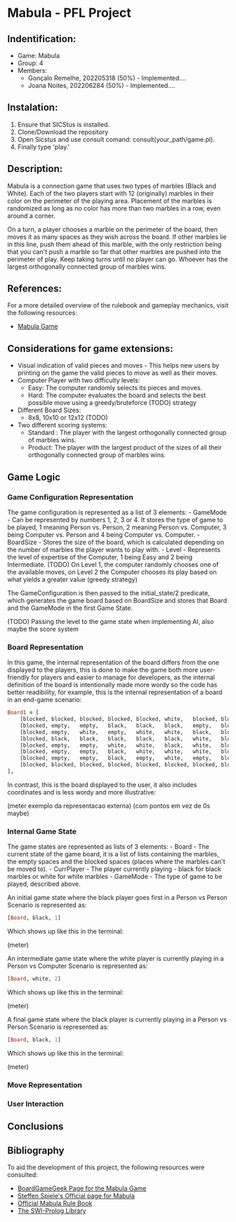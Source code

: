# Mabula - PFL Project

## Indentification:
- Game: Mabula
- Group: 4
- Members:
    - Gonçalo Remelhe, 202205318 (50%) - Implemented....
    - Joana Noites, 202206284 (50%) - Implemented....

## Instalation:
1. Ensure that SICStus is installed.
2. Clone/Download the repository
4. Open Sicstus and use consult comand: consult(your_path/game.pl).
5. Finally type 'play.'

## Description:

Mabula is a connection game that uses two types of marbles (Black and White).
Each of the two players start with 12 (originally) marbles in their color on the perimeter of the playing area. 
Placement of the marbles is randomized as long as no color has more than two marbles in a row, even around a corner.

On a turn, a player chooses a marble on the perimeter of the board, then moves it as many spaces as they wish across the board. 
If other marbles lie in this line, push them ahead of this marble, with the only restriction being that you can't push a marble so far that other marbles are pushed into the perimeter of play. 
Keep taking turns until no player can go. 
Whoever has the largest orthogonally connected group of marbles wins.


## References:

For a more detailed overview of the rulebook and gameplay mechanics, visit the following resources:
- [Mabula Game](https://boardgamegeek.com/boardgame/346743/mabula)

## Considerations for game extensions:

- Visual indication of valid pieces and moves - This helps new users by printing on the game the valid pieces to move as well as their moves.
- Computer Player with two difficulty levels:
    - Easy: The computer randomly selects its pieces and moves.
    - Hard: The computer evaluates the board and selects the best possible move using a greedy/bruteforce (TODO) strategy
- Different Board Sizes:
    - 8x8, 10x10 or 12x12
(TODO)
- Two different scoring systems:
    - Standard : The player with the largest orthogonally connected group of marbles wins.
    - Product: The player with the largest product of the sizes of all their orthogonally connected group of marbles wins.

## Game Logic

### Game Configuration Representation

The game configuration is represented as a list of 3 elements:
    - GameMode - Can be represented by numbers 1, 2, 3 or 4. It stores the type of game to be played, 1 meaning Person vs. Person, 2 meaning Person vs. Computer, 3 being Computer vs. Person and 4 being Computer vs. Computer.
    - BoardSize - Stores the size of the board, which is calculated depending on the number of marbles the player wants to play with.
    - Level - Represents the level of expertise of the Computer, 1 being Easy and 2 being Intermediate. (TODO) On Level 1, the computer randomly chooses one of the available moves, on Level 2 the Computer chooses its play based on what yields a greater value (greedy strategy)

The GameConfiguration is then passed to the initial_state/2 predicate, which generates the game board based on BoardSize and stores that Board and the GameMode in the first Game State.

(TODO)
Passing the level to the game state when implementing AI, also maybe the score system


### Board Representation

In this game, the internal representation of the board differs from the one displayed to the players, this is done to make the game both more user-friendly for players and easier to manage for developers, as the internal definition of the board is intentionally
made more wordy so the code has better readibility, for example, this is the internal representation of a board in an end-game scenario:

```prolog
Board1 = [
    [blocked, blocked, blocked, blocked, blocked, white,   blocked, blocked],
    [blocked, empty,   empty,   black,   black,   black,   empty,   blocked],
    [blocked, empty,   white,   empty,   white,   white,   black,   blocked],
    [blocked, black,   black,   black,   black,   black,   white,   blocked],
    [blocked, empty,   empty,   white,   white,   black,   white,   blocked],
    [blocked, empty,   empty,   black,   white,   white,   white,   blocked],
    [blocked, empty,   empty,   black,   empty,   white,   empty,   blocked],
    [blocked, blocked, blocked, blocked, blocked, blocked, blocked, blocked]
],
```

In contrast, this is the board displayed to the user, it also includes coordinates and is less wordy and more illustrative:


(meter exemplo da representacao externa) (com pontos em vez de 0s maybe)


### Internal Game State

The game states are represented as lists of 3 elements:
    - Board - The current state of the game board, it is a list of lists containing the marbles, the empty spaces and the blocked spaces (places where the marbles can't be moved to).
    - CurrPlayer - The player currently playing - black for black marbles or white for white marbles
    - GameMode - The type of game to be played, described above.

An initial game state where the black player goes first in a Person vs Person Scenario is represented as:

```prolog
[Board, black, 1]
```

Which shows up like this in the terminal:

(meter)


An intermediate game state where the white player is currently playing in a Person vs Computer Scenario is represented as:

```prolog
[Board, white, 2]
```

Which shows up like this in the terminal:

(meter)

A final game state where the black player is currently playing in a Person vs Person Scenario is represented as:

```prolog
[Board, black, 1]
```

Which shows up like this in the terminal:

(meter)


### Move Representation


### User Interaction


## Conclusions


## Bibliography
To aid the development of this project, the following resources were consulted:

- [BoardGameGeek Page for the Mabula Game](https://boardgamegeek.com/boardgame/346743/mabula)
- [Steffen Spiele's Official page for Mabula](https://steffen-spiele.com/products/mabula)
- [Official Mabula Rule Book](https://cdn.shopify.com/s/files/1/0760/5141/5360/files/Mabula_All.pdf?v=1694099117)
- [The SWI-Prolog Library](https://eu.swi-prolog.org/pldoc/man?section=libpl)









